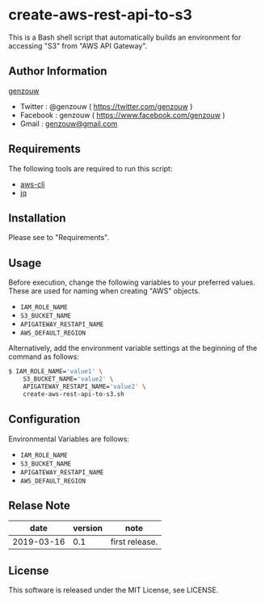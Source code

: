 # create-aws-rest-api-to-s3

This is a Bash shell script that automatically builds an environment for accessing "S3" from "AWS API Gateway".


## Author Information

[genzouw](https://genzouw.com)

* Twitter   : @genzouw ( https://twitter.com/genzouw )
* Facebook  : genzouw ( https://www.facebook.com/genzouw )
* Gmail     : genzouw@gmail.com


## Requirements

The following tools are required to run this script:

* [aws-cli](https://aws.amazon.com/jp/cli/)
* [jq](https://stedolan.github.io/jq/)


## Installation

Please see to "Requirements".

## Usage

Before execution, change the following variables to your preferred values.
These are used for naming when creating "AWS" objects.

* `IAM_ROLE_NAME`
* `S3_BUCKET_NAME`
* `APIGATEWAY_RESTAPI_NAME`
* `AWS_DEFAULT_REGION`

Alternatively, add the environment variable settings at the beginning of the command as follows:

```bash
$ IAM_ROLE_NAME='value1' \
    S3_BUCKET_NAME='value2' \
    APIGATEWAY_RESTAPI_NAME='value2' \
    create-aws-rest-api-to-s3.sh
```


## Configuration

Environmental Variables are follows:

* `IAM_ROLE_NAME`
* `S3_BUCKET_NAME`
* `APIGATEWAY_RESTAPI_NAME`
* `AWS_DEFAULT_REGION`


## Relase Note

| date       | version | note           |
| ---        | ---     | ---            |
| 2019-03-16 | 0.1     | first release. |


## License

This software is released under the MIT License, see LICENSE.


